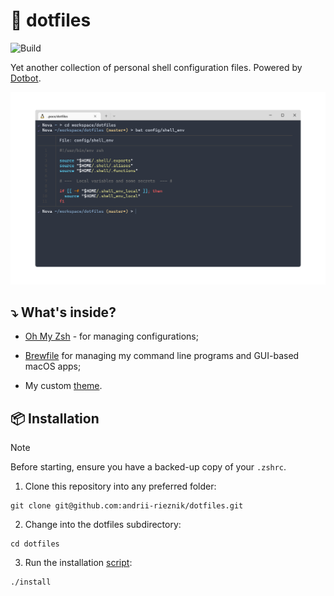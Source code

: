 # 🏡 dotfiles

![Build](https://img.shields.io/github/actions/workflow/status/andrii-rieznik/dotfiles/build.yml?branch=master&logo=github&label=macOS)

Yet another collection of personal shell configuration files.
Powered by [Dotbot](https://github.com/anishathalye/dotbot).

![windows-terminal](media/windows_terminal.png)

## ⤵️ What's inside?

- [Oh My Zsh](https://github.com/ohmyzsh/ohmyzsh) - for managing configurations;

- [Brewfile](Brewfile) for managing my command line programs and GUI-based macOS apps;

- My custom [theme](oh-my-zsh/custom/themes).

## 📦 Installation

> [!NOTE]
> Before starting, ensure you have a backed-up copy of your `.zshrc`.

1. Clone this repository into any preferred folder:

```shell
git clone git@github.com:andrii-rieznik/dotfiles.git
```

2. Change into the dotfiles subdirectory:

```shell
cd dotfiles
```

3. Run the installation [script](install):

```shell
./install
```
